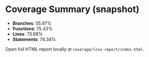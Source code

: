 # Coverage Summary (snapshot)

- **Branches**: 55.97%
- **Functions**: 75.43%
- **Lines**: 73.68%
- **Statements**: 74.34%

Open full HTML report locally at `coverage/lcov-report/index.html`.
